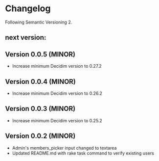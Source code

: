# Changelog
Following Semantic Versioning 2.

## next version:

## Version 0.0.5 (MINOR)
- Increase minimum Decidim version to 0.27.2

## Version 0.0.4 (MINOR)
- Increase minimum Decidim version to 0.26.2

## Version 0.0.3 (MINOR)
- Increase minimum Decidim version to 0.25.2

## Version 0.0.2 (MINOR)
- Admin's members_picker input changed to textarea
- Updated README.md with rake task command to verify existing users
